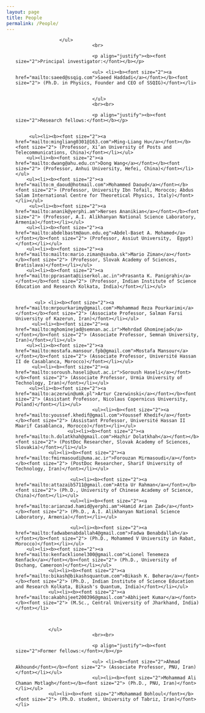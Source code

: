 ```yaml
---
layout: page
title: People
permalink: /People/
---
```


<section id="People">
	<div class="container">
		<ul>
			
			        </ul>
                                <br>

                                <p align="justify"><b><font size="2">Principal investigator:</font></b></p>

                                <ul> <li><b><font size="2"><a href="mailto:saeed@ssqig.com">Saeed Haddadi</a></font></b><font size="2"> (Ph.D. in Physics, Founder and CEO of SSQIG)</font></li>
                                

                                </ul>
                                <br><br>

                                <p align="justify"><b><font size="2">Research fellows:</font></b></p>

                                
		 <ul><li><b><font size="2"><a href="mailto:mingliang0301@163.com">Ming-Liang Hu</a></font></b><font size="2"> (Professor, Xi’an University of Posts and Telecommunications, China)</font></li></ul>
		<ul><li><b><font size="2"><a href="mailto:dwang@ahu.edu.cn">Dong Wang</a></font></b><font size="2"> (Professor, Anhui University, Hefei, China)</font></li></ul>
		<ul><li><b><font size="2"><a href="mailto:m_daoud@hotmail.com">Mohammed Daoud</a></font></b><font size="2"> (Professor, University Ibn Tofail, Morocco; Abdus Salam International Centre for Theoretical Physics, Italy)</font></li></ul>
		 <ul><li><b><font size="2"><a href="mailto:ananik@yerphi.am">Nerses Ananikian</a></font></b><font size="2"> (Professor, A.I. Alikhanyan National Science Laboratory, Armenia)</font></li></ul>
		<ul><li><b><font size="2"><a href="mailto:abdelbastm@aun.edu.eg">Abdel-Baset A. Mohamed</a></font></b><font size="2"> (Professor, Assiut University,  Egypt)</font></li></ul>
		<ul><li><b><font size="2"><a href="mailto:mailto:mario.ziman@savba.sk">Mario Ziman</a></font></b><font size="2"> (Professor, Slovak Academy of Sciences, Bratislava)</font></li></ul>
		<ul><li><b><font size="2"><a href="mailto:pprasanta@iiserkol.ac.in">Prasanta K. Panigrahi</a></font></b><font size="2"> (Professor, Indian Institute of Science Education and Research Kolkata, India)</font></li></ul>
  
		                
		   <ul> <li><b><font size="2"><a href="mailto:mrpourkarimy@gmail.com">Mohammad Reza Pourkarimi</a></font></b><font size="2"> (Associate Professor, Salman Farsi University of Kazerun, Iran)</font></li></ul>
		  <ul><li><b><font size="2"><a href="mailto:mghominejad@semnan.ac.ir">Mehrdad Ghominejad</a></font></b><font size="2"> (Associate Professor, Semnan University, Iran)</font></li></ul>
		<ul><li><b><font size="2"><a href="mailto:mostafa.mansour.fpb@gmail.com">Mostafa Mansour</a></font></b><font size="2"> (Associate Professor, Université Hassan II de Casablanca, Morocco)</font></li></ul>
		  <ul><li><b><font size="2"><a href="mailto:soroush.haseli@uut.ac.ir">Soroush Haseli</a></font></b><font size="2"> (Associate Professor, Urmia University of Technology, Iran)</font></li></ul>
		 <ul><li><b><font size="2"><a href="mailto:aczerwin@umk.pl">Artur Czerwinski</a></font></b><font size="2"> (Assistant Professor, Nicolaus Copernicus University, Poland)</font></li></ul>
                                <ul><li><b><font size="2"><a href="mailto:youssef.khedif@gmail.com">Youssef Khedif</a></font></b><font size="2"> (Assistant Professor, Université Hassan II Maarif Casablanca, Morocco)</font></li></ul>
		               <ul><li><b><font size="2"><a href="mailto:h.dolatkhah@gmail.com">Hazhir Dolatkhah</a></font></b><font size="2"> (PostDoc Researcher, Slovak Academy of Sciences, Slovakia)</font></li></ul>
				<ul><li><b><font size="2"><a href="mailto:fmirmasoudi@uma.ac.ir">Forouzan Mirmasoudi</a></font></b><font size="2"> (PostDoc Researcher, Sharif University of Technology, Iran)</font></li></ul>
                              
		                <ul><li><b><font size="2"><a href="mailto:attazaib5711@gmail.com">Atta Ur Rahman</a></font></b><font size="2"> (Ph.D., University of Chinese Academy of Science, China)</font></li></ul>
		                <ul><li><b><font size="2"><a href="mailto:arianzad.hamid@yerphi.am">Hamid Arian Zad</a></font></b><font size="2"> (Ph.D., A.I. Alikhanyan National Science Laboratory, Armenia)</font></li></ul>
		                 
		                <ul><li><b><font size="2"><a href="mailto:fadwabenabdallah4@gmail.com">Fadwa Benabdallah</a></font></b><font size="2"> (Ph.D., Mohammed V University in Rabat, Morocco)</font></li></ul>
		<ul><li><b><font size="2"><a href="mailto:kenfacklionel300@gmail.com">Lionel Tenemeza Kenfack</a></font></b><font size="2"> (Ph.D., University of Dschang, Cameroon)</font></li></ul>
				<ul><li><b><font size="2"><a href="mailto:bikash@bikashsquantum.com">Bikash K. Behera</a></font></b><font size="2"> (Ph.D., Indian Institute of Science Education and Research Kolkata, Bikash's Quantum, India)</font></li></ul>
				<ul><li><b><font size="2"><a href="mailto:akabhijeet200396@gmail.com">Abhijeet Kumar</a></font></b><font size="2"> (M.Sc., Central University of Jharkhand, India)</font></li>
				
				

				</ul>
                                <br><br>

                                <p align="justify"><b><font size="2">Former fellows:</font></b></p>

                                <ul> <li><b><font size="2">Ahmad Akhound</font></b><font size="2"> (Associate Professor, PNU, Iran)</font></li></ul>
                                <ul><li><b><font size="2">Mohammad Ali Chaman Motlagh</font></b><font size="2"> (Ph.D., PNU, Iran)</font></li></ul>
				<ul><li><b><font size="2">Mohammad Bohloul</font></b><font size="2"> (Ph.D. student, University of Tabriz, Iran)</font></li>
				

<br><br><br><br><br><br><br><br><br><br>
